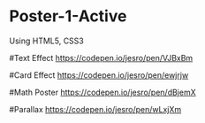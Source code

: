 # Poster-1-Active
Using HTML5, CSS3

#Text Effect 
https://codepen.io/jesro/pen/VJBxBm

#Card Effect
https://codepen.io/jesro/pen/ewjrjw

#Math Poster
https://codepen.io/jesro/pen/dBjemX

#Parallax
https://codepen.io/jesro/pen/wLxjXm

